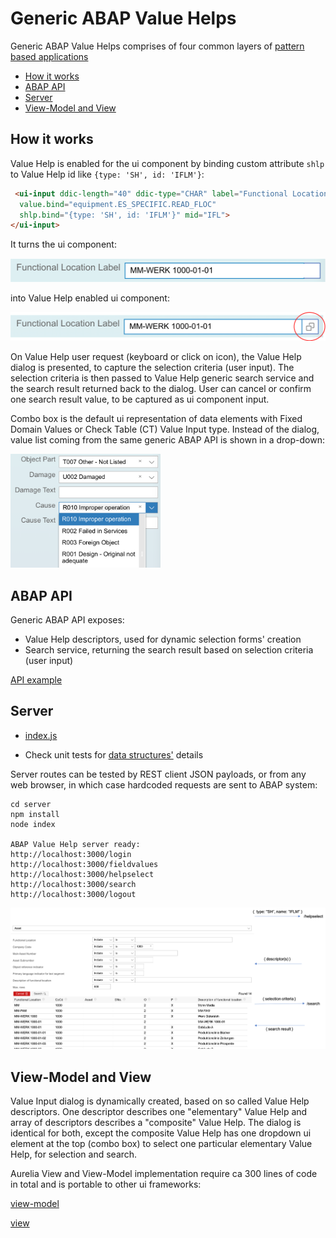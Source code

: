 # Generic ABAP Value Helps<!-- omit in toc -->

Generic ABAP Value Helps comprises of four common layers of [pattern based applications](https://github.com/SAP/fundamental-tools/blob/main/doc/app.md)

- [How it works](#how-it-works)
- [ABAP API](#abap-api)
- [Server](#server)
- [View-Model and View](#view-model-and-view)

## How it works

Value Help is enabled for the ui component by binding custom attribute `shlp` to Value Help id like  `{type: 'SH', id: 'IFLM'}`:

```html
 <ui-input ddic-length="40" ddic-type="CHAR" label="Functional Location Label"
  value.bind="equipment.ES_SPECIFIC.READ_FLOC"
  shlp.bind="{type: 'SH', id: 'IFLM'}" mid="IFL">
</ui-input>
```

It turns the ui component:

![](../doc/assets/input.png)

into Value Help enabled ui component:

![](../doc/assets/input-help.png)

On Value Help user request (keyboard or click on icon), the Value Help dialog is presented, to capture the selection criteria (user input). The selection criteria is then passed to Value Help generic search service and the search result returned back to the dialog. User can cancel or confirm one search result value, to be captured as ui component input.

Combo box is the default ui representation of data elements with Fixed Domain Values or Check Table (CT) Value Input type. Instead of the dialog, value list coming from the same generic ABAP API is shown in a drop-down:

<img src="./assets/combo.png" width="240px"/>

## ABAP API

Generic ABAP API exposes:

- Value Help descriptors, used for dynamic selection forms' creation
- Search service, returning the search result based on selection criteria (user input)

[API example](../abap-api/README.md)

## Server

- [index.js](./server/index.js)

- Check unit tests for [data structures'](https://github.com/SAP/fundamental-tools/tree/main/abap-value-help/tests/data) details

Server routes can be tested by REST client JSON payloads, or from any web browser, in which case hardcoded requests are sent to ABAP system:

```shell
cd server
npm install
node index

ABAP Value Help server ready:
http://localhost:3000/login
http://localhost:3000/fieldvalues
http://localhost:3000/helpselect
http://localhost:3000/search
http://localhost:3000/logout
```

![](../doc/assets/shflow.png)

## View-Model and View

Value Input dialog is dynamically created, based on so called Value Help descriptors. One descriptor describes one "elementary" Value Help and array of descriptors describes a "composite" Value Help. The dialog is identical for both, except the composite Value Help has one dropdown ui element at the top (combo box) to select one particular elementary Value Help, for selection and search.

Aurelia View and View-Model implementation require ca 300 lines of code in total and is portable to other ui frameworks:

[view-model](./view/ui-search-help.js)

[view](./view/ui-search-help.html)
